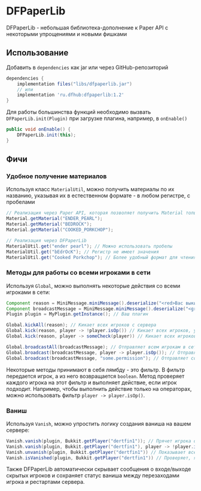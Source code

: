 # DFPaperLib
DFPaperLib - небольшая библиотека-дополнение к Paper API с некоторыми упрощениями и новыми фишками

## Использование
Добавить в `dependencies` как jar или через GitHub-репозиторий
```groovy
dependencies {
    implementation files("libs/dfpaperlib.jar")
    // или
    implementation 'ru.dfhub:dfpaperlib:1.2'
}
```

Для работы большинства функций необходимо вызвать `DFPaperLib.init(Plugin)` при загрузке плагина, например, в `onEnable()`
```java
public void onEnable() {
    DFPaperLib.init(this);
}
```

## Фичи
### Удобное получение материалов
Используя класс `MaterialUtil`, можно получить материалы по их названию, указывая их в естественном формате - в любом регистре, с пробелами
```java
// Реализация через Paper API, которая позволяет получить Material только в том случае, если название указано в приведённом ниже формате
Material.getMaterial("ENDER_PEARL");
Material.getMaterial("BEDROCK");
Material.getMaterial("COOKED_PORKCHOP");

// Реализация через DFPaperLib
MaterialUtil.get("ender pearl"); // Можно использовать пробелы
MaterialUtil.get("bEdrOcK"); // Регистр не имеет значения
MaterialUtil.get("Cooked Porkchop"); // Более удобный формат для чтения
```

### Методы для работы со всеми игроками в сети
Используя `Global`, можно выполнять некоторые действия со всеми игроками в сети:

```java
Component reason = MiniMessage.miniMessage().deserialize("<red>Вас выкинули с сервера!</red>");
Component broadcastMessage = MiniMessage.miniMessage().deserialize("<green>Powered by <yellow>DFPaperLib</yellow>!</green>");
Plugin plugin = MyPlugin.getInstance(); // Ваш плагин

Global.kickAll(reason); // Кикает всех игроков с сервера
Global.kick(reason, player -> !player.isOp()) // Кикает всех игроков, у которых нет роли оператора
Global.kick(reason, player -> someCheck(player)) // Кикает всех игроков по определенному условию

Global.broadcastAll(broadcastMessage); // Отправляет всем игрокам в сети сообщение
Global.broadcast(broadcastMessage, player -> player.isOp()); // Отправляет всем игрокам в сети сообщение, у которых есть роли оператора
Global.broadcast(broadcastMessage, "some.permission"); // Отправляет сообщение всем игрокам, у которых есть пермишен "some.permission"
```

Некоторые методы принимают в себя лямбду - это фильтр. В фильтр передается игрок, а из него возвращается `boolean`. 
Метод проверяет каждого игрока на этот фильтр и выполняет действие, если игрок подходит. Например, чтобы выполнить действие
только на операторах, можно использовать фильтр `player -> player.isOp()`.

### Ваниш
Используя `Vanish`, можно упростить логику создания ваниша на вашем сервере:
```java
Vanish.vanish(plugin, Bukkit.getPlayer("dertfin1")); // Прячет игрока dertfin1 от всех остальных игроков
Vanish.vanish(plugin, Bukkit.getPlayer("dertfin1"), player -> !player.isOp()); // Прячет игрока dertfin1 от всех игроков, кроме операторов
Vanish.unvanish(plugin, Bukkit.getPlayer("dertfin1")) // Показывает всем игрока dertfin1
Vanish.isVanished(plugin, Bukkit.getPlayer("dertfin1")) // Проверяет, является ли игрок dertfin1 ванишем
```

Также DFPaperLib автоматически скрывает сообщения о входе/выходе скрытых игроков и сохраняет статус ваниша между перезаходами игрока и рестартами сервера.